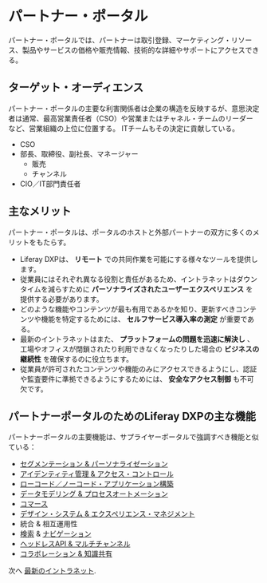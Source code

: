 # パートナー・ポータル

パートナー・ポータルでは、パートナーは取引登録、マーケティング・リソース、製品やサービスの価格や販売情報、技術的な詳細やサポートにアクセスできる。

## ターゲット・オーディエンス

パートナー・ポータルの主要な利害関係者は企業の構造を反映するが、意思決定者は通常、最高営業責任者（CSO）や営業またはチャネル・チームのリーダーなど、営業組織の上位に位置する。 ITチームもその決定に貢献している。

* CSO
* 部長、取締役、副社長、マネージャー
  * 販売
  * チャンネル
* CIO／IT部門責任者

## 主なメリット

パートナー・ポータルは、ポータルのホストと外部パートナーの双方に多くのメリットをもたらす。

* Liferay DXPは、 **リモート** での共同作業を可能にする様々なツールを提供します。
* 従業員にはそれぞれ異なる役割と責任があるため、イントラネットはダウンタイムを減らすために **パーソナライズされたユーザーエクスペリエンス** を提供する必要があります。
* どのような機能やコンテンツが最も有用であるかを知り、更新すべきコンテンツや機能を特定するためには、 **セルフサービス導入率の測定** が重要である。
* 最新のイントラネットはまた、 **プラットフォームの問題を迅速に解決し** 、工場やオフィスが閉鎖されたり利用できなくなったりした場合の **ビジネスの継続性** を確保するのに役立ちます。
* 従業員が許可されたコンテンツや機能のみにアクセスできるようにし、認証や監査要件に準拠できるようにするためには、 **安全なアクセス制御** も不可欠です。

## パートナーポータルのためのLiferay DXPの主な機能

パートナーポータルの主要機能は、サプライヤーポータルで強調すべき機能と似ている：

* [セグメンテーション & パーソナライゼーション](https://learn.liferay.com/w/dxp/site-building/personalizing-site-experience)
* [アイデンティティ管理 & アクセス・コントロール](https://learn.liferay.com/w/dxp/installation-and-upgrades/securing-liferay)
* [ローコード／ノーコード・アプリケーション構築](https://learn.liferay.com/w/dxp/building-applications/objects)
* [データモデリング & プロセスオートメーション](https://learn.liferay.com/w/dxp/process-automation)
* [コマース](https://learn.liferay.com/w/commerce/index)
* [デザイン・システム & エクスペリエンス・マネジメント](https://learn.liferay.com/w/dxp/site-building)
* 統合 & 相互運用性
* [検索](https://learn.liferay.com/w/dxp/using-search) & [ナビゲーション](https://learn.liferay.com/w/dxp/site-building/site-navigation)
* [ヘッドレスAPI & マルチチャンネル](https://learn.liferay.com/w/dxp/headless-delivery)
* [コラボレーション & 知識共有](https://learn.liferay.com/w/dxp/collaboration-and-social)

次へ [最新のイントラネット](./modern-intranets.md). 
